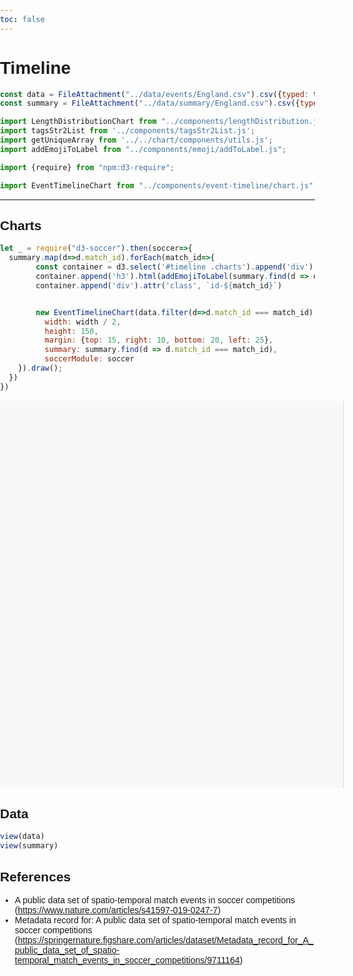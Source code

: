 ```yaml
---
toc: false
---
```


# Timeline

```js
const data = FileAttachment("../data/events/England.csv").csv({typed: true});
const summary = FileAttachment("../data/summary/England.csv").csv({typed: true});
```



```js
import LengthDistributionChart from "../components/lengthDistribution.js";
import tagsStr2List from '../components/tagsStr2List.js';
import getUniqueArray from '../../chart/components/utils.js';
import addEmojiToLabel from "../components/emoji/addToLabel.js";
```

```js
import {require} from "npm:d3-require";
```

```js
import EventTimelineChart from "../components/event-timeline/chart.js";
```

---

## Charts


```js
let _ = require("d3-soccer").then(soccer=>{
  summary.map(d=>d.match_id).forEach(match_id=>{
        const container = d3.select('#timeline .charts').append('div')
        container.append('h3').html(addEmojiToLabel(summary.find(d => d.match_id === match_id).label))
        container.append('div').attr('class', `id-${match_id}`)


        new EventTimelineChart(data.filter(d=>d.match_id === match_id), `#timeline .charts .id-${match_id}`, {
          width: width / 2,
          height: 150,
          margin: {top: 15, right: 10, bottom: 20, left: 25},
          summary: summary.find(d => d.match_id === match_id),
          soccerModule: soccer
    }).draw();
  })
})

```



<div id="timeline" class="grid grid-cols-2">
    <div class="charts sidebar"></div>
    <div class="content">
      <div class="episodes">
        <div class="before grid grid-cols-2">
          <div class="episode-0"></div>
          <div class="episode-1"></div>
        </div>
        <div class="selected-episode"></div>
        <div class="after grid grid-cols-2">
          <div class="episode-0"></div>
          <div class="episode-1"></div>
        </div>
      </div>
    </div>
</div>

## Data

```js
view(data)
view(summary)

```

## References

- A public data set of spatio-temporal match events in soccer competitions (https://www.nature.com/articles/s41597-019-0247-7)
- Metadata record for: A public data set of spatio-temporal match events in soccer competitions (https://springernature.figshare.com/articles/dataset/Metadata_record_for_A_public_data_set_of_spatio-temporal_match_events_in_soccer_competitions/9711164)


<style>
    body, html {
      margin: 0;
      padding: 0;
      height: 100%;
      font-family: Arial, sans-serif;
    }

    .container {
      display: flex;
      height: 100vh;
    }

    .sidebar {
      width: 105%;
      height: 600px;
      overflow-y: auto;
      padding: 10px;
      background-color: #f8f8f8;
      border-right: 1px solid #ddd;
    }

    .content {
      width: 40%;
      position: relative;
    }

    .episodes {
        flex: 1;
        position: fixed;
        top: 20;
        right: 20;
        width: 50%;
        height: 100%;
        padding: 20px;
        background-color: none;
    }
</style>
